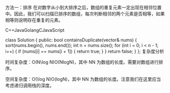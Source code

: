 方法一：排序
在对数字从小到大排序之后，数组的重复元素一定出现在相邻位置中。因此，我们可以扫描已排序的数组，每次判断相邻的两个元素是否相等，如果相等则说明存在重复的元素。

C++JavaGolangCJavaScript

class Solution {
public:
bool containsDuplicate(vector<int>& nums) {
sort(nums.begin(), nums.end());
int n = nums.size();
for (int i = 0; i < n - 1; i++) {
if (nums[i] == nums[i + 1]) {
return true;
}
}
return false;
}
};
复杂度分析

时间复杂度：O(N\log N)O(NlogN)，其中 NN 为数组的长度。需要对数组进行排序。

空间复杂度：O(\log N)O(logN)，其中 NN 为数组的长度。注意我们在这里应当考虑递归调用栈的深度。
